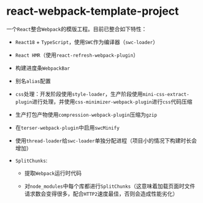 # react-webpack-template-project

一个`React`整合`Webpack`的模版工程。目前已整合如下特性：

- `React18` + `TypeScript`，使用`SWC`作为编译器（`swc-loader`）

- `React HMR`（使用`react-refresh-webpack-plugin`）

- 构建进度条`WebpackBar`

- 别名`alias`配置

- `css`处理：开发阶段使用`style-loader`，生产阶段使用`mini-css-extract-plugin`进行处理，并使用`css-minimizer-webpack-plugin`进行`css`代码压缩

- 生产打包产物使用`compression-webpack-plugin`压缩为`gzip`

- 在`terser-webpack-plugin`中启用`swcMinify`

- 使用`thread-loader`给`swc-loader`单独分配进程（项目小的情况下构建时长会增加）

- `SplitChunks`: 

  - 提取`Webpack`运行时代码

  - 对`node_modules`中每个库都进行`SplitChunks`（这意味着加载页面时文件请求数会变得很多，配合`HTTP2`速度最佳，否则会造成性能劣化）